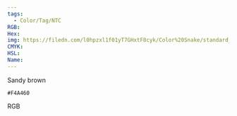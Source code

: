 ```yaml
---
tags:
  - Color/Tag/NTC
RGB:
Hex:
img: https://filedn.com/l0hpzxl1f01yT7GHxtF8cyk/Color%20Snake/standard_csv_to_svg//F4A460.svg
CMYK:
HSL:
Name:
---
```

Sandy brown
```palette
#F4A460
```
RGB
